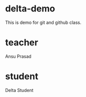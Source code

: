 # delta-demo
This is demo for git and github class.


# teacher
Ansu Prasad

# student 
Delta Student